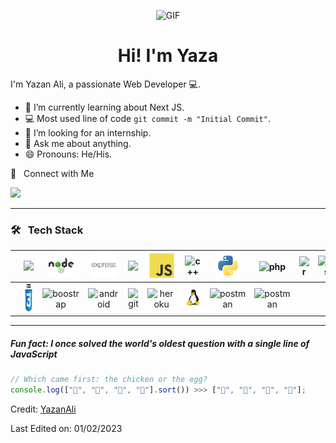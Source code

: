 <p align="center">
<img alt="GIF" src="https://media.giphy.com/media/dWesBcTLavkZuG35MI/giphy.gif" width="850" height="300" />
 <p/>
<h1 align="center"> Hi! I'm Yaza</h1>

I'm Yazan Ali, a passionate Web Developer 💻.

<!-- TODO: Add last video link -->

- :seedling: I’m currently learning about Next JS.
- :computer: Most used line of code `git commit -m "Initial Commit"`.
- 🤔 I’m looking for an internship.
- :speech_balloon: Ask me about anything.
- 😄 Pronouns: He/His.

🤝 &nbsp; Connect with Me

[<img src="https://img.shields.io/badge/linkedin-%230077B5.svg?&style=for-the-badge&logo=linkedin&logoColor=white" />](https://www.linkedin.com/in/yazan-ali/)

<hr>

### 🛠 &nbsp; Tech Stack

|        <img src="https://raw.githubusercontent.com/devicons/devicon/master/icons/react/react-original-wordmark.svg" width=40>        |                               <img src="https://www.vectorlogo.zone/logos/springio/springio-icon.svg" width=40>                                | <img src="https://raw.githubusercontent.com/devicons/devicon/master/icons/nodejs/nodejs-original-wordmark.svg" width="40"> | <img src="https://raw.githubusercontent.com/devicons/devicon/master/icons/express/express-original-wordmark.svg" width="40"> |       <img src="https://www.vectorlogo.zone/logos/java/java-vertical.svg" width="40">       | <img src="https://raw.githubusercontent.com/devicons/devicon/master/icons/javascript/javascript-original.svg" width="40"> |          <img src="https://raw.githubusercontent.com/coderjojo/coderjojo/master/img/cpp.png" alt="c++" width="40">          | <img src="https://raw.githubusercontent.com/devicons/devicon/master/icons/python/python-original.svg" alt="python" width="40"> |                 <img src="https://www.vectorlogo.zone/logos/php/php-ar21.svg" alt="php" width="40">                 | <img src="https://www.vectorlogo.zone/logos/r-project/r-project-icon.svg" alt="r" width="40"> | <img src="https://www.vectorlogo.zone/logos/mysql/mysql-ar21.svg" alt="mysql" width="40"> | <img src="https://www.vectorlogo.zone/logos/mongodb/mongodb-icon.svg" alt="mongodb" width="40"> | <img src="https://www.vectorlogo.zone/logos/firebase/firebase-icon.svg" alt="firebase" width="40"> | <img src="https://www.vectorlogo.zone/logos/sqlite/sqlite-icon.svg" alt="sqlite" width="40"> |
| :----------------------------------------------------------------------------------------------------------------------------------: | :--------------------------------------------------------------------------------------------------------------------------------------------: | :------------------------------------------------------------------------------------------------------------------------: | :--------------------------------------------------------------------------------------------------------------------------: | :-----------------------------------------------------------------------------------------: | :-----------------------------------------------------------------------------------------------------------------------: | :-------------------------------------------------------------------------------------------------------------------------: | :----------------------------------------------------------------------------------------------------------------------------: | :-----------------------------------------------------------------------------------------------------------------: | :-------------------------------------------------------------------------------------------: | :---------------------------------------------------------------------------------------: | :---------------------------------------------------------------------------------------------: | :------------------------------------------------------------------------------------------------: | :------------------------------------------------------------------------------------------: |
| <img src="https://raw.githubusercontent.com/devicons/devicon/master/icons/html5/html5-original-wordmark.svg" alt="html5" width="40"> | <img src="https://raw.githubusercontent.com/devicons/devicon/master/icons/css3/css3-original-wordmark.svg" alt="css3" width="45" height="45"/> |         <img src="https://www.vectorlogo.zone/logos/getbootstrap/getbootstrap-icon.svg" alt="boostrap" width="40">         |               <img src="https://www.vectorlogo.zone/logos/android/android-icon.svg" alt="android" width="40">                | <img src="https://www.vectorlogo.zone/logos/git-scm/git-scm-icon.svg" alt="git" width="40"> |               <img src="https://www.vectorlogo.zone/logos/heroku/heroku-icon.svg" alt="heroku" width="40">                | <img src="https://raw.githubusercontent.com/devicons/devicon/master/icons/linux/linux-original.svg" alt="linux" width="40"> |             <img src="https://www.vectorlogo.zone/logos/getpostman/getpostman-icon.svg" alt="postman" width="40">              | <img src="https://www.vectorlogo.zone/logos/visualstudio_code/visualstudio_code-icon.svg" alt="postman" width="40"> |

<hr>

##### Fun fact: I once solved the world's oldest question with a single line of JavaScript

<!-- wi*quL3fcV -->

```javascript
// Which came first: the chicken or the egg?
console.log(["🥚", "🐣", "🐥", "🐔"].sort()) >>> ["🐔", "🐣", "🐥", "🥚"];
```

Credit: [YazanAli](https://github.com/Yazan-Ali-01)

Last Edited on: 01/02/2023

